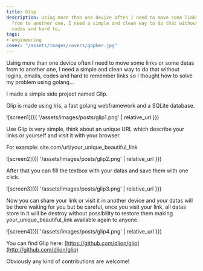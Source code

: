 ```yaml
---
title: Glip
description: Using more than one device often I need to move some links or some datas
  from to another one, I need a simple and clean way to do that without logins, emails,
  codes and hard to…
tags:
- engineering
cover: "/assets/images/covers/gopher.jpg"
---
```



Using more than one device often I need to move some links or some datas from to another one, I need a simple and clean way to do that without logins, emails, codes and hard to remember links so I thought how to solve my problem using golang...

I made a simple side project named Glip. 

Glip is made using Iris, a fast golang webframework and a SQLite database. 

![screen1]({{ '/assets/images/posts/glip1.png' | relative_url }})

Use Glip is very simple, think about an unique URL which describe your links or yourself and visit it with your browser. 

For example: site.com/url/your_unique_beautiful_link

![screen2]({{ '/assets/images/posts/glip2.png' | relative_url }})

After that you can fill the textbox with your datas and save them with one click.

![screen3]({{ '/assets/images/posts/glip3.png' | relative_url }})

Now you can share your link or visit it in another device and your datas will be there waiting for you but be careful, once you visit your link, all datas store in it will be destroy without possibility to restore them making your_unique_beautiful_link available again to anyone.

![screen4]({{ '/assets/images/posts/glip4.png' | relative_url }})

You can find Glip here: [https://github.com/dlion/glip](http://github.com/dlion/glip)

Obviously any kind of contributions are welcome!
